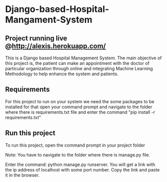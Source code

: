 # Django-based-Hospital-Mangament-System

## Project running live @http://alexis.herokuapp.com/

This is a Django based Hospital Management System. The main objective of this project is, the patient can make an appointment with the doctor of particular organization through online and integrating Machine Learning Methodology to help enhance the system and patients.

## Requirements
For this project to run on your system we need the some packages to be installed for that open your command prompt and navigate to the folder where there is requirements.txt file and enter the command "pip install -r requirements.txt"

## Run this project
To run this project, open the command prompt in your project folder

Note: You have to navigate to the folder where there is manage.py file.

Enter the command: python manage.py runserver.
You will get a link with the ip address of localhost with some port number. Copy the link and paste it in the browser.

